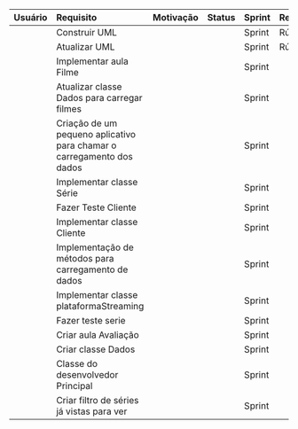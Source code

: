| Usuário    | Requisito                                                             | Motivação | Status | Sprint | Responsável |
|:-----------|:----------------------------------------------------------------------|:----------|:-------|:-------|:------------|
|            | Construir UML                                                         |           |        | Sprint | Rúbia Matos |
|            | Atualizar UML                                                         |           |        | Sprint | Rúbia Matos |
|            | Implementar aula Filme                                                |           |        | Sprint |             |
|            | Atualizar classe Dados para carregar filmes                           |           |        | Sprint |             |
|            | Criação de um pequeno aplicativo para chamar o carregamento dos dados |           |        | Sprint |             |
|            | Implementar classe Série                                              |           |        | Sprint |             |
|            | Fazer Teste Cliente                                                   |           |        | Sprint |             |
|            | Implementar classe Cliente                                            |           |        | Sprint |             |
|            | Implementação de métodos para carregamento de dados                   |           |        | Sprint |             |
|            | Implementar classe plataformaStreaming                                |           |        | Sprint |             
|            | Fazer teste serie                                                     |           |        | Sprint |             |
|            | Criar aula Avaliação                                                  |           |        | Sprint |             |
|            | Criar classe Dados                                                    |           |        | Sprint |             |
|            | Classe do desenvolvedor Principal                                     |           |        | Sprint |             |
|            | Criar filtro de séries já vistas para ver                             |           |        | Sprint |             |

